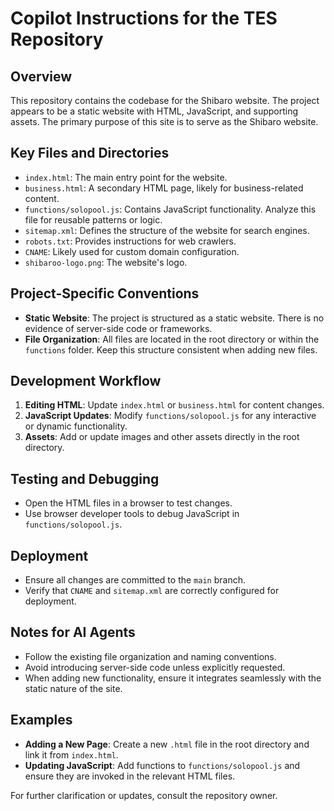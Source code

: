 # Copilot Instructions for the TES Repository

## Overview
This repository contains the codebase for the Shibaro website. The project appears to be a static website with HTML, JavaScript, and supporting assets. The primary purpose of this site is to serve as the Shibaro website.

## Key Files and Directories
- `index.html`: The main entry point for the website.
- `business.html`: A secondary HTML page, likely for business-related content.
- `functions/solopool.js`: Contains JavaScript functionality. Analyze this file for reusable patterns or logic.
- `sitemap.xml`: Defines the structure of the website for search engines.
- `robots.txt`: Provides instructions for web crawlers.
- `CNAME`: Likely used for custom domain configuration.
- `shibaroo-logo.png`: The website's logo.

## Project-Specific Conventions
- **Static Website**: The project is structured as a static website. There is no evidence of server-side code or frameworks.
- **File Organization**: All files are located in the root directory or within the `functions` folder. Keep this structure consistent when adding new files.

## Development Workflow
1. **Editing HTML**: Update `index.html` or `business.html` for content changes.
2. **JavaScript Updates**: Modify `functions/solopool.js` for any interactive or dynamic functionality.
3. **Assets**: Add or update images and other assets directly in the root directory.

## Testing and Debugging
- Open the HTML files in a browser to test changes.
- Use browser developer tools to debug JavaScript in `functions/solopool.js`.

## Deployment
- Ensure all changes are committed to the `main` branch.
- Verify that `CNAME` and `sitemap.xml` are correctly configured for deployment.

## Notes for AI Agents
- Follow the existing file organization and naming conventions.
- Avoid introducing server-side code unless explicitly requested.
- When adding new functionality, ensure it integrates seamlessly with the static nature of the site.

## Examples
- **Adding a New Page**: Create a new `.html` file in the root directory and link it from `index.html`.
- **Updating JavaScript**: Add functions to `functions/solopool.js` and ensure they are invoked in the relevant HTML files.

For further clarification or updates, consult the repository owner.
